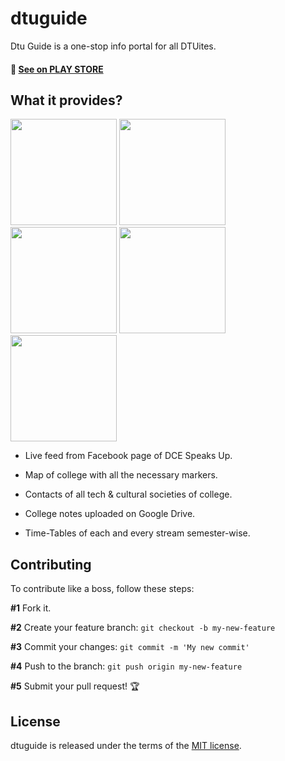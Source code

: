 # dtuguide 

Dtu Guide is a one-stop info portal for all DTUites.

#### :link:  [See on PLAY STORE](https://play.google.com/store/apps/details?id=com.rnrapps.user.dtuguide&hl=en)

##  What it provides?
<img src="https://lh3.googleusercontent.com/ahH3n2hV-8n4Uk7OGwkev_zHXPxt9rsI_hOrQiKb788DgR8JyTYnDz_gW-pLc9A7GYg=h310-rw" width="170">
<img src="https://lh3.googleusercontent.com/ctWWodZSArpdkMRjEVqPxmmVdcKj1LMY040mpJkCviFXLbLtlQJ6YC8jQCwQB4ZxsKw=h900-rw" width="170">
<img src="https://lh3.googleusercontent.com/YKxRp5uc9EXRphQU8A5bGuoxUz3MSEyRasK9ypDiErEpON611nBaTG46gLDSJWwGfkQ=h900-rw" width="170">
<img src="https://lh3.googleusercontent.com/ZzN07yAcSQSEGv7s-vpG10TbE_u-_50wgRUSpfMZqUAlrKU5TMM1DyswMf_yPlvXtQ=h900-rw" width="170">
<img src="https://lh3.googleusercontent.com/y4IU-iswNztC8gWGe5rQRlEnGNoI3OMX4EamqWP6yvfqmkKvXnRvzWv1sW2GffRp6g=h900-rw" width="170">

- Live feed from Facebook page of DCE Speaks Up.

- Map of college with all the necessary markers.

- Contacts of all tech & cultural societies of college.

- College notes uploaded on Google Drive.

- Time-Tables of each and every stream semester-wise.

## Contributing

To contribute like a boss, follow these steps:

**#1** Fork it.

**#2** Create your feature branch: `git checkout -b my-new-feature`

**#3** Commit your changes: `git commit -m 'My new commit'`

**#4** Push to the branch: `git push origin my-new-feature`

**#5** Submit your pull request! :trophy: 


## License

dtuguide is released under the terms of the [MIT license](https://github.com/tiagoporto/generator-swill-boilerplate/blob/master/LICENSE).


